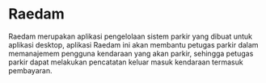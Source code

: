 # Raedam
Raedam merupakan aplikasi pengelolaan sistem parkir yang dibuat untuk aplikasi desktop, aplikasi Raedam ini akan membantu petugas parkir dalam memanajemem pengguna kendaraan yang akan parkir, sehingga petugas parkir dapat melakukan pencatatan keluar masuk kendaraan termasuk pembayaran.

